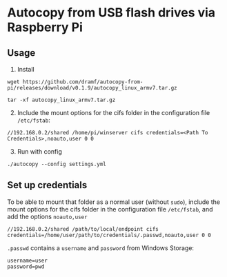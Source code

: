 # Autocopy from USB flash drives via Raspberry Pi
## Usage
1. Install
```shell
wget https://github.com/dramf/autocopy-from-pi/releases/download/v0.1.9/autocopy_linux_armv7.tar.gz

tar -xf autocopy_linux_armv7.tar.gz
```
2. Include the mount options for the cifs folder in the configuration file `/etc/fstab`:
```
//192.168.0.2/shared /home/pi/winserver cifs credentials=<Path To Credentials>,noauto,user 0 0
```
3. Run with config
```shell
./autocopy --config settings.yml
```
## Set up credentials
To be able to mount that folder as a normal user (without `sudo`), include the mount options for the cifs folder in the configuration file `/etc/fstab`, and add the options `noauto,user`
```
//192.168.0.2/shared /path/to/local/endpoint cifs credentials=/home/user/path/to/credentials/.passwd,noauto,user 0 0
```
`.passwd` contains a `username` and `password` from Windows Storage:
```
username=user
password=pwd
```

